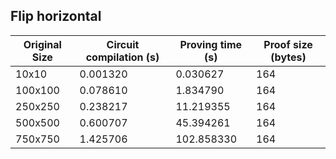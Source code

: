 ## Flip horizontal
| Original Size | Circuit compilation (s) | Proving time (s) | Proof size (bytes) |
|---|---|---|---|
| 10x10 | 0.001320 | 0.030627 | 164 |
| 100x100 | 0.078610 | 1.834790 | 164 |
| 250x250 | 0.238217 | 11.219355 | 164 |
| 500x500 | 0.600707 | 45.394261 | 164 |
| 750x750 | 1.425706 | 102.858330 | 164 |
